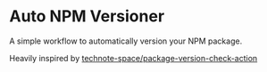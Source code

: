 # Auto NPM Versioner

A simple workflow to automatically version your NPM package.

Heavily inspired by [technote-space/package-version-check-action](https://github.com/technote-space/package-version-check-action)
